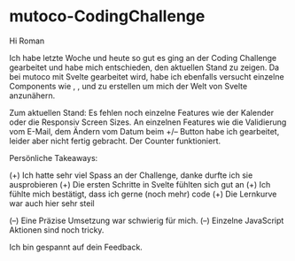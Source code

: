 # mutoco-CodingChallenge

Hi Roman

Ich habe letzte Woche und heute so gut es ging an der Coding Challenge gearbeitet und habe mich entschieden, den aktuellen Stand zu zeigen.
Da bei mutoco mit Svelte gearbeitet wird, habe ich ebenfalls versucht einzelne Components wie <Navbar />, <Event />, <Trennlinie /> und <Reminder /> zu erstellen um mich der Welt von Svelte anzunähern.

Zum aktuellen Stand: Es fehlen noch einzelne Features wie der Kalender oder die Responsiv Screen Sizes. An einzelnen Features wie die Validierung vom E-Mail, dem Ändern vom Datum beim +/– Button habe ich gearbeitet, leider aber nicht fertig gebracht. Der Counter funktioniert.

Persönliche Takeaways:

(+) Ich hatte sehr viel Spass an der Challenge, danke durfte ich sie ausprobieren
(+) Die ersten Schritte in Svelte fühlten sich gut an
(+) Ich fühlte mich bestätigt, dass ich gerne (noch mehr) code
(+) Die Lernkurve war auch hier sehr steil

(–) Eine Präzise Umsetzung war schwierig für mich.
(–) Einzelne JavaScript Aktionen sind noch tricky.

Ich bin gespannt auf dein Feedback.
